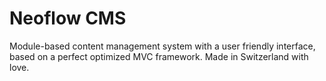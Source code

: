 # Neoflow CMS
Module-based content management system with a user friendly interface, based on a perfect optimized MVC framework. Made in Switzerland with love.